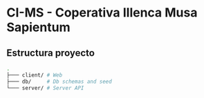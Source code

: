 # CI-MS - Coperativa Illenca Musa Sapientum

## Estructura proyecto

```bash
.
├─── client/ # Web
├─── db/     # Db schemas and seed
└─── server/ # Server API
```
